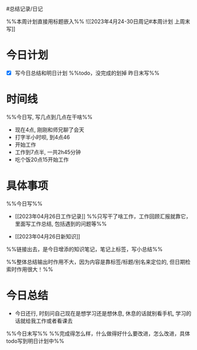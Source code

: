 #总结记录/日记 

%%本周计划直接用标题嵌入%%
![[2023年4月24-30日周记#本周计划 上周末写]]

# 今日计划
- [x] 写今日总结和明日计划
%%todo，没完成的划掉 
昨日末写%%

# 时间线 
%%今日写, 写几点到几点在干啥%%
- 现在4点, 刚刚和师兄聊了会天
- 打字半小时呗, 到4点46
- 开始工作
- 工作到7点半, 一共2h45分钟
- 吃个饭20点15开始工作

# 具体事项 
%%今日写%%
- [[2023年04月26日工作记录]]
%%只写干了啥工作，工作回顾汇报就靠它，里面写工作总结, 包括遇到的问题等%%

- [[2023年04月26日新知识]]

%%链接出去，是今日增添的知识笔记，笔记上标签，写小总结%%

%%整体总结输出时作用不大，因为内容是靠标签/标题/别名来定位的, 但日期检索时作用很大！%%

# 今日总结
- 今日还行, 时刻问自己现在是想学习还是想休息, 休息的话就别看手机, 学习的话就给我工作或者看课去


%%今日末写%%
%%完成得怎么样，什么做得好什么要改进，怎么改进，具体todo写到明日计划中%%